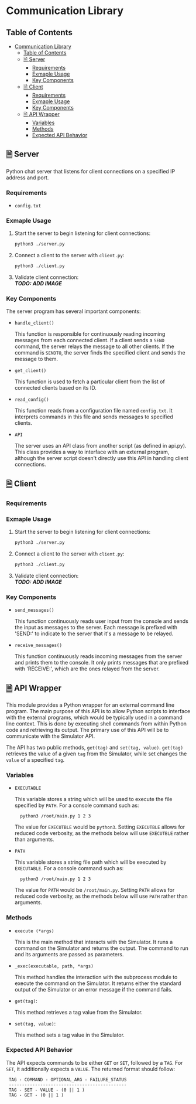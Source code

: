 # Communication Library

## Table of Contents

- [Communication Library](#communication-library)
  - [Table of Contents](#table-of-contents)
  - [🗎 Server](#-server)
    - [Requirements](#requirements)
    - [Exmaple Usage](#exmaple-usage)
    - [Key Components](#key-components)
  - [🗎 Client](#-client)
    - [Requirements](#requirements-1)
    - [Exmaple Usage](#exmaple-usage-1)
    - [Key Components](#key-components-1)
  - [🗎 API Wrapper](#-api-wrapper)
    - [Variables](#variables)
    - [Methods](#methods)
    - [Expected API Behavior](#expected-api-behavior)

## [🗎](./server.py) Server

Python chat server that listens for client connections on a specified IP address and port.

### Requirements
- `config.txt` 


### Exmaple Usage
1. Start the server to begin listening for client connections:
    ```bash
    python3 ./server.py
    ```
2. Connect a client to the server with `client.py`:
    ```bash
    python3 ./client.py
    ```
3. Validate client connection:<br>
    ***TODO: ADD IMAGE***
### Key Components

The server program has several important components:

- `handle_client()`

    This function is responsible for continuously reading incoming messages from each connected client. If a client sends a `SEND` command, the server relays the message to all other clients. If the command is `SENDTO`, the server finds the specified client and sends the message to them.

- `get_client()`

    This function is used to fetch a particular client from the list of connected clients based on its ID.

- `read_config()`

    This function reads from a configuration file named `config.txt`. It interprets commands in this file and sends messages to specified clients.

- `API`

    The server uses an API class from another script (as defined in api.py). This class provides a way to interface with an external program, although the server script doesn't directly use this API in handling client connections.

## [🗎](./client.py) Client

### Requirements

### Exmaple Usage
1. Start the server to begin listening for client connections:
    ```bash
    python3 ./server.py
    ```
2. Connect a client to the server with `client.py`:
    ```bash
    python3 ./client.py
    ```
3. Validate client connection:<br>
    ***TODO: ADD IMAGE***
### Key Components

- `send_messages()`
    
     This function continuously reads user input from the console and sends the input as messages to the server. Each message is prefixed with 'SEND:' to indicate to the server that it's a message to be relayed.

- `receive_messages()`
    
     This function continuously reads incoming messages from the server and prints them to the console. It only prints messages that are prefixed with 'RECEIVE:', which are the ones relayed from the server.

## [🗎](./api.py) API Wrapper

This module provides a Python wrapper for an external command line program. The main purpose of this API is to allow Python scripts to interface with the external programs, which would be typically used in a command line context. This is done by executing shell commands from within Python code and retrieving its output. The primary use of this API will be to communicate with the Simulator API.

The API has two public methods, `get(tag)` and `set(tag, value)`. `get(tag)` retrieves the value of a given `tag` from the Simulator, while set changes the `value` of a specified `tag`.

### Variables

- `EXECUTABLE`

    This variable stores a string which will be used to execute the file specified by `PATH`. For a console command such as:

        python3 /root/main.py 1 2 3

    The value for `EXECUTBLE` would be `python3`. Setting `EXECUTBLE` allows for reduced code verbosity, as the methods below will use `EXECUTBLE` rather than arguments.

- `PATH`

    This variable stores a string file path which will be executed by `EXECUTABLE`. For a console command such as:

        python3 /root/main.py 1 2 3

    The value for `PATH` would be `/root/main.py`. Setting `PATH` allows for reduced code verbosity, as the methods below will use `PATH` rather than arguments.

### Methods

- `execute (*args)`

    This is the main method that interacts with the Simulator. It runs a command on the Simulator and returns the output. The command to run and its arguments are passed as parameters.

- `_exec(executable, path, *args)`

    This method handles the interaction with the subprocess module to execute the command on the Simulator. It returns either the standard output of the Simulator or an error message if the command fails.

- `get(tag)`:

    This method retrieves a tag value from the Simulator.

- `set(tag, value)`:

    This method sets a tag value in the Simulator.

### Expected API Behavior

The API expects commands to be either `GET` or `SET`, followed by a `TAG`. For `SET`, it additionally expects a `VALUE`. The returned format should follow:

     TAG - COMMAND - OPTIONAL_ARG - FAILURE_STATUS
     ---------------------------------------------
     TAG - SET - VALUE - (0 || 1 )
     TAG - GET - (0 || 1 )
